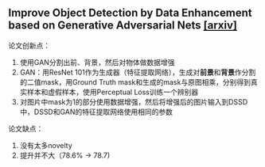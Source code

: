 ## Improve Object Detection by Data Enhancement based on Generative Adversarial Nets [\[arxiv\]](https://arxiv.org/abs/1903.01716)

论文创新点：
1. 使用GAN分割出前、背景，然后对物体做数据增强
1. GAN：用ResNet 101作为生成器（特征提取网络），生成对**前景**和**背景**作分割的二值mask，用Ground Truth mask和生成的mask与原图相乘，分别得到真实样本和虚假样本，使用Perceptual Loss训练一个辨别器
1. 对图片中mask为1的部分使用数据增强，然后将增强后的图片输入到DSSD中，DSSD和GAN的特征提取网络使用相同的参数

论文缺点：
1. 没有太多novelty
1. 提升并不大（78.6% -> 78.7)
